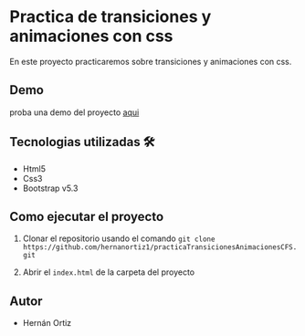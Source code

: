 # Practica de transiciones y animaciones con css

En este proyecto practicaremos sobre transiciones y animaciones con css.

## Demo

proba una demo del proyecto [aqui](https://github.com/hernanortiz1/practicaTransicionesAnimacionesCFS) 


## Tecnologias utilizadas 🛠

- Html5
- Css3
- Bootstrap v5.3

## Como ejecutar el proyecto

1. Clonar el repositorio usando el comando 
``` git clone https://github.com/hernanortiz1/practicaTransicionesAnimacionesCFS.git ```

1. Abrir el `index.html` de la carpeta del proyecto 

## Autor

- Hernán Ortiz